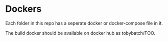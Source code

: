 # Dockers

Each folder in this repo has a seperate docker or docker-compose file in it.

The build docker should be available on docker hub as tobybatch/FOO.
